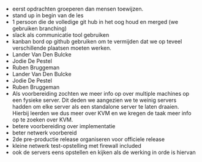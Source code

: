 - eerst opdrachten groeperen dan mensen toewijzen.
- stand up in begin van de les
- 1 persoon die de volledige git hub in het oog houd en merged (we gebruiken branching)
- slack als communicatie tool gebruiken
- kanban bord op github gebruiken om te vermijden dat we op teveel verschillende plaatsen moeten werken.
- Lander Van Den Bulcke
- Jodie De Pestel
- Ruben Bruggeman
- Lander Van Den Bulcke
- Jodie De Pestel
- Ruben Bruggeman
- Als voorbereiding zochten we meer info op over multiple machines op een fysieke server. Dit deden we aangezien we te weinig servers hadden om elke server als een standalone server te laten draaien. Hierbij leerden we dus meer over KVM en we kregen de taak meer info op te zoeken over KVM.
- betere voorbereiding over implementatie
- beter netwerk voorbereid
- 2de pre-productie release organiseren voor officiele release
- kleine netwerk test-opstelling met firewall included
- ook de servers eens opstellen en kijken als de werking in orde is hiervan
